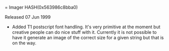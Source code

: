 = Imager HASH(0x563986c8bba0)

Released 07 Jun 1999

- Added T1 postscript font handling. It's very primitive  at the moment but creative people can do nice stuff   with it.  Currently it is not possible to have it   generate an image of the correct size for a given string   but that is on the way.